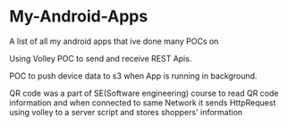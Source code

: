 # My-Android-Apps
A list of all my android apps that ive done many POCs on 

Using Volley POC to send and receive REST Apis.

POC to push device data to s3 when App is running in background.

QR code was a part of SE(Software engineering) course to read QR code information and when connected to same Network
it sends HttpRequest using volley to a server script and stores shoppers' information







